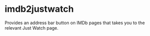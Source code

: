 # imdb2justwatch

Provides an address bar button on IMDb pages that takes you to the relevant Just Watch page.
